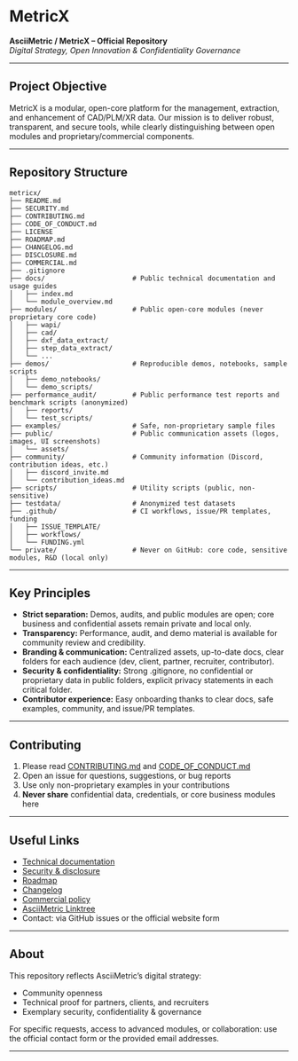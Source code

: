 # MetricX

**AsciiMetric / MetricX – Official Repository**  
*Digital Strategy, Open Innovation & Confidentiality Governance*

---

## Project Objective

MetricX is a modular, open-core platform for the management, extraction, and enhancement of CAD/PLM/XR data. Our mission is to deliver robust, transparent, and secure tools, while clearly distinguishing between open modules and proprietary/commercial components.

---

## Repository Structure

```
metricx/
├── README.md
├── SECURITY.md
├── CONTRIBUTING.md
├── CODE_OF_CONDUCT.md
├── LICENSE
├── ROADMAP.md
├── CHANGELOG.md
├── DISCLOSURE.md
├── COMMERCIAL.md
├── .gitignore
├── docs/                      # Public technical documentation and usage guides
│   ├── index.md
│   └── module_overview.md
├── modules/                   # Public open-core modules (never proprietary core code)
│   ├── wapi/
│   ├── cad/
│   ├── dxf_data_extract/
│   ├── step_data_extract/
│   └── ...
├── demos/                     # Reproducible demos, notebooks, sample scripts
│   ├── demo_notebooks/
│   └── demo_scripts/
├── performance_audit/         # Public performance test reports and benchmark scripts (anonymized)
│   ├── reports/
│   └── test_scripts/
├── examples/                  # Safe, non-proprietary sample files
├── public/                    # Public communication assets (logos, images, UI screenshots)
│   └── assets/
├── community/                 # Community information (Discord, contribution ideas, etc.)
│   ├── discord_invite.md
│   └── contribution_ideas.md
├── scripts/                   # Utility scripts (public, non-sensitive)
├── testdata/                  # Anonymized test datasets
├── .github/                   # CI workflows, issue/PR templates, funding
│   ├── ISSUE_TEMPLATE/
│   ├── workflows/
│   └── FUNDING.yml
└── private/                   # Never on GitHub: core code, sensitive modules, R&D (local only)
```

---

## Key Principles

- **Strict separation:** Demos, audits, and public modules are open; core business and confidential assets remain private and local only.
- **Transparency:** Performance, audit, and demo material is available for community review and credibility.
- **Branding & communication:** Centralized assets, up-to-date docs, clear folders for each audience (dev, client, partner, recruiter, contributor).
- **Security & confidentiality:** Strong .gitignore, no confidential or proprietary data in public folders, explicit privacy statements in each critical folder.
- **Contributor experience:** Easy onboarding thanks to clear docs, safe examples, community, and issue/PR templates.

---

## Contributing

1. Please read [CONTRIBUTING.md](./CONTRIBUTING.md) and [CODE_OF_CONDUCT.md](./CODE_OF_CONDUCT.md)
2. Open an issue for questions, suggestions, or bug reports
3. Use only non-proprietary examples in your contributions
4. **Never share** confidential data, credentials, or core business modules here

---

## Useful Links

- [Technical documentation](./docs/)
- [Security & disclosure](./SECURITY.md)
- [Roadmap](./ROADMAP.md)
- [Changelog](./CHANGELOG.md)
- [Commercial policy](./COMMERCIAL.md)
- [AsciiMetric Linktree](https://linktr.ee/AsciiMetric)  
- Contact: via GitHub issues or the official website form

---

## About

This repository reflects AsciiMetric’s digital strategy:  
- Community openness  
- Technical proof for partners, clients, and recruiters  
- Exemplary security, confidentiality & governance

For specific requests, access to advanced modules, or collaboration: use the official contact form or the provided email addresses.

---
